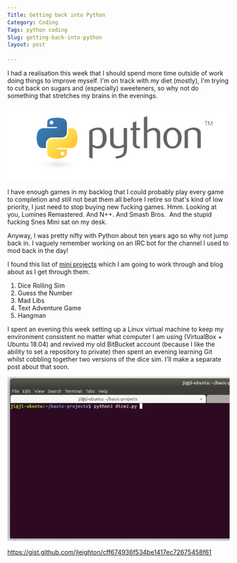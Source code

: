 ```yaml
---
Title: Getting back into Python
Category: Coding
Tags: python coding
Slug: getting-back-into-python
layout: post

---
```

I had a realisation this week that I should spend more time outside of work doing things to improve myself. I'm on track with my diet (mostly), I'm trying to cut back on sugars and (especially) sweeteners, so why not do something that stretches my brains in the evenings.

![python-logo-master-v3-tm-flattened](/images/python-logo-master-v3-tm-flattened.png)

I have enough games in my backlog that I could probably play every game to completion and still not beat them all before I retire so that's kind of low priority, I just need to stop buying new fucking games. Hmm. Looking at you, Lumines Remastered. And N++. And Smash Bros.  And the stupid fucking Snes Mini sat on my desk.

Anyway, I was pretty nifty with Python about ten years ago so why not jump back in. I vaguely remember working on an IRC bot for the channel I used to mod back in the day!

I found this list of [mini projects](https://knightlab.northwestern.edu/2014/06/05/five-mini-programming-projects-for-the-python-beginner/) which I am going to work through and blog about as I get through them.

1.  Dice Rolling Sim
2.  Guess the Number
3.  Mad Libs
4.  Text Adventure Game
5.  Hangman

I spent an evening this week setting up a Linux virtual machine to keep my environment consistent no matter what computer I am using (VirtualBox + Ubuntu 18.04) and revived my old BitBucket account (because I like the ability to set a repository to private) then spent an evening learning Git whilst cobbling together two versions of the dice sim. I'll make a separate post about that soon.

![Gif of code running](/images/3mryvnlmlu.gif)

https://gist.github.com/jleighton/cff674936f534be1417ec72675458f61
